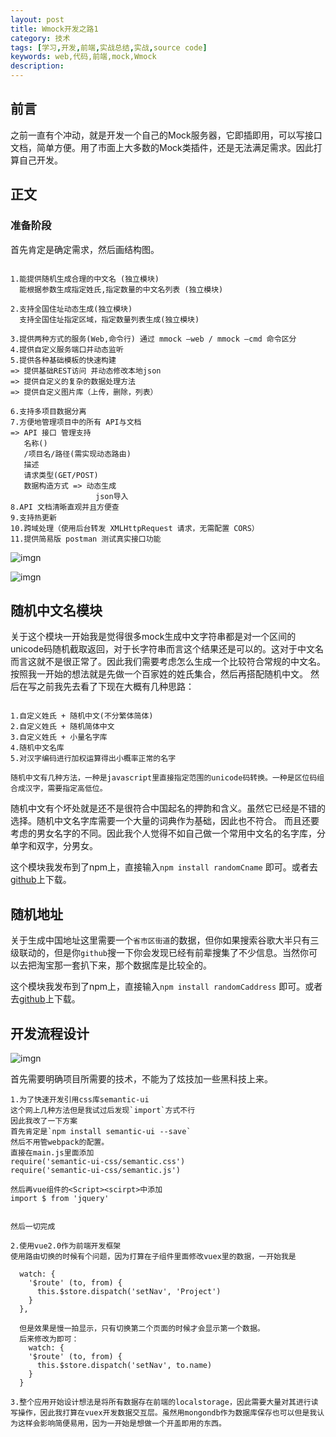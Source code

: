 ```yaml
---
layout: post
title: Wmock开发之路1
category: 技术
tags: [学习,开发,前端,实战总结,实战,source code]
keywords: web,代码,前端,mock,Wmock
description: 
---
```


## 前言
之前一直有个冲动，就是开发一个自己的Mock服务器，它即插即用，可以写接口文档，简单方便。用了市面上大多数的Mock类插件，还是无法满足需求。因此打算自己开发。

## 正文

### 准备阶段

首先肯定是确定需求，然后画结构图。

```

1.能提供随机生成合理的中文名 (独立模块)
  能根据参数生成指定姓氏,指定数量的中文名列表 (独立模块)

2.支持全国住址动态生成(独立模块)
  支持全国住址指定区域，指定数量列表生成(独立模块)

3.提供两种方式的服务(Web,命令行) 通过 mmock –web / mmock –cmd 命令区分
4.提供自定义服务端口并动态监听
5.提供各种基础模板的快速构建
=> 提供基础REST访问 并动态修改本地json
=> 提供自定义的复杂的数据处理方法
=> 提供自定义图片库（上传，删除，列表）

6.支持多项目数据分离
7.方便地管理项目中的所有 API与文档
=> API 接口 管理支持
   名称()
   /项目名/路径(需实现动态路由)
   描述
   请求类型(GET/POST)
   数据构造方式 => 动态生成
                   json导入
8.API 文档清晰直观并且方便查
9.支持热更新
10.跨域处理（使用后台转发 XMLHttpRequest 请求，无需配置 CORS）
11.提供简易版 postman 测试真实接口功能

```

![imgn](http://img.haoqiao.me/wmock01.png)

![imgn](http://img.haoqiao.me/wmock02.png)


## 随机中文名模块
关于这个模块一开始我是觉得很多mock生成中文字符串都是对一个区间的unicode码随机截取返回，对于长字符串而言这个结果还是可以的。这对于中文名而言这就不是很正常了。因此我们需要考虑怎么生成一个比较符合常规的中文名。
按照我一开始的想法就是先做一个百家姓的姓氏集合，然后再搭配随机中文。
然后在写之前我先去看了下现在大概有几种思路：

```

1.自定义姓氏 + 随机中文(不分繁体简体)
2.自定义姓氏 + 随机简体中文
3.自定义姓氏 + 小量名字库
4.随机中文名库
5.对汉字编码进行加权运算得出小概率正常的名字

随机中文有几种方法，一种是javascript里直接指定范围的unicode码转换。一种是区位码组合成汉字，需要指定高低位。

```

随机中文有个坏处就是还不是很符合中国起名的押韵和含义。虽然它已经是不错的选择。随机中文名字库需要一个大量的词典作为基础，因此也不符合。
而且还要考虑的男女名字的不同。因此我个人觉得不如自己做一个常用中文名的名字库，分单字和双字，分男女。


这个模块我发布到了npm上，直接输入`npm install randomCname` 即可。或者去[github](https://github.com/linshuizhaoying/randomCname)上下载。


## 随机地址
关于生成中国地址这里需要一个`省市区街道`的数据，但你如果搜索谷歌大半只有三级联动的，但是你`github`搜一下你会发现已经有前辈搜集了不少信息。当然你可以去把淘宝那一套扒下来，那个数据库是比较全的。

这个模块我发布到了npm上，直接输入`npm install randomCaddress` 即可。或者去[github](https://github.com/linshuizhaoying/randomCaddress)上下载。

## 开发流程设计

![imgn](http://img.haoqiao.me/Mmock-1.png)

首先需要明确项目所需要的技术，不能为了炫技加一些黑科技上来。

```
1.为了快速开发引用css库semantic-ui
这个网上几种方法但是我试过后发现`import`方式不行
因此我改了一下方案
首先肯定是`npm install semantic-ui --save`
然后不用管webpack的配置。
直接在main.js里面添加
require('semantic-ui-css/semantic.css')
require('semantic-ui-css/semantic.js')

然后再vue组件的<Script><scirpt>中添加
import $ from 'jquery'


然后一切完成

2.使用vue2.0作为前端开发框架
使用路由切换的时候有个问题，因为打算在子组件里面修改vuex里的数据，一开始我是

  watch: {
    '$route' (to, from) {
      this.$store.dispatch('setNav', 'Project')
    }
  },
  
  但是效果是慢一拍显示，只有切换第二个页面的时候才会显示第一个数据。
  后来修改为即可：
    watch: {
    '$route' (to, from) {
      this.$store.dispatch('setNav', to.name)
    }
  }
  
3.整个应用开始设计想法是将所有数据存在前端的localstorage，因此需要大量对其进行读写操作，因此我打算在vuex开发数据交互层。虽然用mongondb作为数据库保存也可以但是我认为这样会影响简便易用，因为一开始是想做一个开盖即用的东西。

 
```


